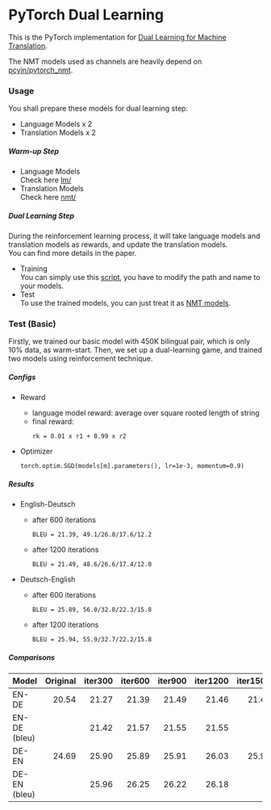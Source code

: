 # PyTorch Dual Learning

This is the PyTorch implementation for [Dual Learning for Machine Translation](https://arxiv.org/abs/1611.00179).

The NMT models used as channels are heavily depend on [pcyin/pytorch\_nmt](https://github.com/pcyin/pytorch_nmt).

### Usage

You shall prepare these models for dual learning step:
- Language Models x 2
- Translation Models x 2

##### Warm-up Step

- Language Models \
    Check here [lm/](https://github.com/yistLin/pytorch-dual-learning/tree/master/lm)
- Translation Models \
    Check here [nmt/](https://github.com/yistLin/pytorch-dual-learning/tree/master/nmt)

##### Dual Learning Step

During the reinforcement learning process, it will take language models and translation models as rewards, and update the translation models. \
You can find more details in the paper.

- Training \
    You can simply use this [script](https://github.com/yistLin/pytorch-dual-learning/blob/master/train-dual.sh),
 you have to modify the path and name to your models.
- Test \
    To use the trained models, you can just treat it as [NMT models](https://github.com/pcyin/pytorch_nmt).


### Test (Basic)

Firstly, we trained our basic model with 450K bilingual pair, which is only 10% data, as warm-start. Then, we set up a dual-learning game, and trained two models using reinforcement technique.

##### Configs

- Reward
    - language model reward: average over square rooted length of string
    - final reward:
        ```
        rk = 0.01 x r1 + 0.99 x r2
        ```

- Optimizer
    ```
    torch.optim.SGD(models[m].parameters(), lr=1e-3, momentum=0.9)
    ```

##### Results

- English-Deutsch
    - after 600 iterations
        ```
        BLEU = 21.39, 49.1/26.8/17.6/12.2
        ```
    - after 1200 iterations
        ```
        BLEU = 21.49, 48.6/26.6/17.4/12.0
        ```

- Deutsch-English
    - after 600 iterations
        ```
        BLEU = 25.89, 56.0/32.8/22.3/15.8
        ```
    - after 1200 iterations
        ```
        BLEU = 25.94, 55.9/32.7/22.2/15.8
        ```

##### Comparisons

| Model        | Original | iter300 | iter600 | iter900 | iter1200 | iter1500 | iter3000 | iter4500 | iter6600 |
|--------------|---------:|--------:|--------:|--------:|---------:|---------:|---------:|---------:|---------:|
| EN-DE        | 20.54    | 21.27   | 21.39   | 21.49   | 21.46    | 21.49    | 21.56    | 21.62    | 21.60    |
| EN-DE (bleu) |          | 21.42   | 21.57   | 21.55   | 21.55    |          |          |          |          |
| DE-EN        | 24.69    | 25.90   | 25.89   | 25.91   | 26.03    | 25.94    | 26.02    | 26.18    | 26.20    |
| DE-EN (bleu) |          | 25.96   | 26.25   | 26.22   | 26.18    |          |          |          |          |
